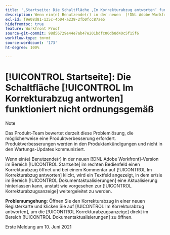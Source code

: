 ```yaml
---
title: '„Startseite: Die Schaltfläche ‚Im Korrekturabzug antworten‘ funktioniert nicht ordnungsgemäß“'
description: Wenn ein(e) Benutzende(r) in der neuen  [!DNL Adobe Workfront] -Version im Bereich [!UICONTROL Startseite] im rechten Bedienfeld einen Korrekturabzug öffnet und bei einem Kommentar auf [!UICONTROL Im Korrekturabzug antworten] klickt, wird ein Textfeld angezeigt, in dem er/sie im Bereich [!UICONTROL Dokumentaktualisierungen] eine Aktualisierung hinterlassen kann, anstatt wie vorgesehen zur Korrekturabzugsanzeige weitergeleitet zu werden.
exl-id: f9e08d81-135c-4b04-a239-2fb0fcc87ae5
hidefromtoc: true
feature: Workfront Proof
source-git-commit: 98d56729e44e7ab47e201bdfc00db8d40c5f15f6
workflow-type: tm+mt
source-wordcount: '173'
ht-degree: 100%

---
```


# [!UICONTROL Startseite]: Die Schaltfläche [!UICONTROL Im Korrekturabzug antworten] funktioniert nicht ordnungsgemäß

<!--Converted to story-->

>[!NOTE]
>
>Das Produkt-Team bewertet derzeit diese Problemlösung, die möglicherweise eine Produktverbesserung erfordert. Produktverbesserungen werden in den Produktankündigungen und nicht in den Wartungs-Updates kommuniziert.

Wenn ein(e) Benutzende(r) in der neuen [!DNL Adobe Workfront]-Version im Bereich [!UICONTROL Startseite] im rechten Bedienfeld einen Korrekturabzug öffnet und bei einem Kommentar auf [!UICONTROL Im Korrekturabzug antworten] klickt, wird ein Textfeld angezeigt, in dem er/sie im Bereich [!UICONTROL Dokumentaktualisierungen] eine Aktualisierung hinterlassen kann, anstatt wie vorgesehen zur [!UICONTROL Korrekturabzugsanzeige] weitergeleitet zu werden.

**Problemumgehung**: Öffnen Sie den Korrekturabzug in einer neuen Registerkarte und klicken Sie auf [!UICONTROL Im Korrekturabzug antworten], um die [!UICONTROL Korrekturabzugsanzeige] direkt im Bereich [!UICONTROL Dokumentaktualisierungen] zu öffnen.

Erste Meldung am 10. Juni 2021
